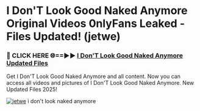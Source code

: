 # I Don'T Look Good Naked Anymore Original Videos 0nlyFans Leaked - Files Updated! (jetwe)

<h3>🔴 CLICK HERE 🌐==►► <a href="https://tinyurl.com/up5wt9bj" rel="nofollow">I Don'T Look Good Naked Anymore Updated Files</a></h3>

Get I Don'T Look Good Naked Anymore and all content. Now you can access all videos and pictures of I Don'T Look Good Naked Anymore. New Updated Files 2025!

[![jetwe](https://i.imgur.com/ABiUzMV.gif)](https://tinyurl.com/up5wt9bj)
i don't look naked anymore